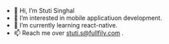 - 👋 Hi, I’m Stuti Singhal
- 👀 I’m interested in mobile applicatiuon development.
- 🌱 I’m currently learning react-native.
- 📫 Reach me over stuti.s@fullfily.com . 

<!---
StutiSinghal0309/StutiSinghal0309 is a ✨ special ✨ repository because its `README.md` (this file) appears on your GitHub profile.
You can click the Preview link to take a look at your changes.
--->
